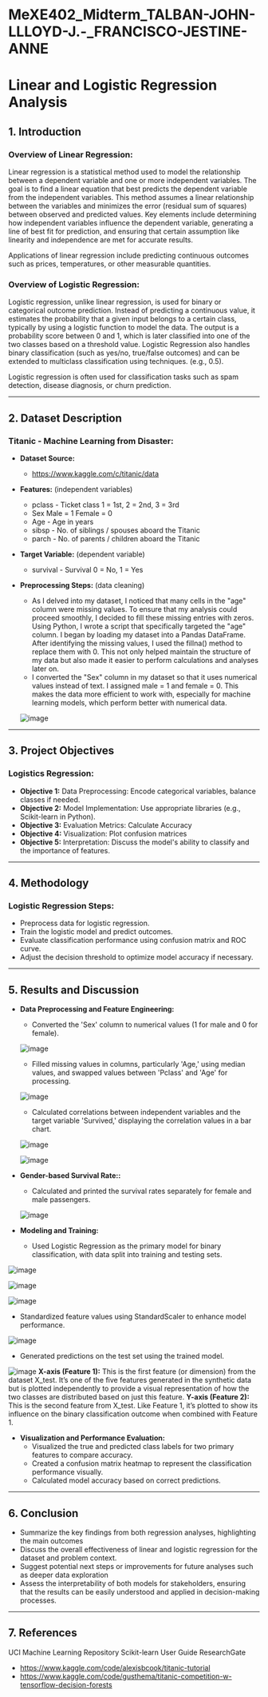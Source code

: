 # MeXE402_Midterm_TALBAN-JOHN-LLLOYD-J.-_FRANCISCO-JESTINE-ANNE
# Linear and Logistic Regression Analysis

## 1. Introduction

### Overview of Linear Regression:
Linear regression is a statistical method used to model the relationship between a dependent variable and one or more independent variables. The goal is to find a linear equation that best predicts the dependent variable from the independent variables. This method assumes a linear relationship between the variables and minimizes the error (residual sum of squares) between observed and predicted values. Key elements include determining how independent variables influence the dependent variable, generating a line of best fit for prediction, and ensuring that certain assumption like linearity and independence are met for accurate results.

Applications of linear regression include predicting continuous outcomes such as prices, temperatures, or other measurable quantities.

### Overview of Logistic Regression:
Logistic regression, unlike linear regression, is used for binary or categorical outcome prediction. Instead of predicting a continuous value, it estimates the probability that a given input belongs to a certain class, typically by using a logistic function to model the data. The output is a probability score between 0 and 1, which is later classified into one of the two classes based on a threshold value. Logistic Regression also handles binary classification (such as yes/no, true/false outcomes) and can be extended to multiclass classification using techniques. (e.g., 0.5).

Logistic regression is often used for classification tasks such as spam detection, disease diagnosis, or churn prediction.

---

## 2. Dataset Description

### Titanic - Machine Learning from Disaster:
- **Dataset Source:**
  -  https://www.kaggle.com/c/titanic/data
- **Features:** (independent variables)
  - pclass - Ticket class	1 = 1st, 2 = 2nd, 3 = 3rd
  - Sex Male = 1 Female = 0
  - Age -	Age in years
  - sibsp -	No. of siblings / spouses aboard the Titanic
  - parch -	No. of parents / children aboard the Titanic	
- **Target Variable:** (dependent variable)
  - survival - Survival	0 = No, 1 = Yes
- **Preprocessing Steps:** (data cleaning)
  - As I delved into my dataset, I noticed that many cells in the "age" column were missing values. To ensure that my analysis could proceed smoothly, I decided to fill these missing entries with zeros. Using 
    Python, I wrote a script that specifically targeted the "age" column. I began by loading my dataset into a Pandas DataFrame. After identifying the missing values, I used the fillna() method to replace them 
    with 0. This not only helped maintain the structure of my data but also made it easier to perform calculations and analyses later on.
  - I converted the "Sex" column in my dataset so that it uses numerical values instead of text. I assigned male = 1 and female = 0. This makes the data more efficient to work with, especially for machine learning 
    models, which perform better with numerical data.

  ![image](https://github.com/user-attachments/assets/6dd7b92c-5e03-492c-940a-ffe93660de33)

---

## 3. Project Objectives

### Logistics Regression:
- **Objective 1:** Data Preprocessing: Encode categorical variables, balance classes if needed.
- **Objective 2:** Model Implementation: Use appropriate libraries (e.g., Scikit-learn in Python).
- **Objective 3:** Evaluation Metrics: Calculate Accuracy
- **Objective 4:** Visualization: Plot confusion matrices
- **Objective 5:** Interpretation: Discuss the model's ability to classify and the importance of features.

---

## 4. Methodology

### Logistic Regression Steps:
- Preprocess data for logistic regression.
- Train the logistic model and predict outcomes.
- Evaluate classification performance using confusion matrix and ROC curve.
- Adjust the decision threshold to optimize model accuracy if necessary.

---

## 5. Results and Discussion

- **Data Preprocessing and Feature Engineering:**
  - Converted the 'Sex' column to numerical values (1 for male and 0 for female).
  
  ![image](https://github.com/user-attachments/assets/94e50554-b1b6-4ed5-b697-881e24534992)
  
  - Filled missing values in columns, particularly 'Age,' using median values, and swapped values between 'Pclass' and 'Age' for processing.
    
  ![image](https://github.com/user-attachments/assets/8c69357d-8cf0-4857-8c14-86763c478e18)

  - Calculated correlations between independent variables and the target variable 'Survived,' displaying the correlation values in a bar chart.
    
  ![image](https://github.com/user-attachments/assets/f5ed25a6-22e4-4a6f-b1eb-beb50c85fb39)

  ![image](https://github.com/user-attachments/assets/bdfca8ef-c079-42ac-a768-a112ae50b3cf)
    
- **Gender-based Survival Rate::**
  -  Calculated and printed the survival rates separately for female and male passengers.
    
  ![image](https://github.com/user-attachments/assets/4f306006-4249-4de9-abd3-1271e5b999a9)
  
- **Modeling and Training:**
  - Used Logistic Regression as the primary model for binary classification, with data split into training and testing sets.

![image](https://github.com/user-attachments/assets/c22723a3-890a-4969-8429-3c8ebdb64e69)

![image](https://github.com/user-attachments/assets/ff10906c-002a-4b91-bb35-8fb358c26a55)

![image](https://github.com/user-attachments/assets/52f9c44a-c5d2-4463-a3e3-b3e5ceedb2f4)
  
  - Standardized feature values using StandardScaler to enhance model performance.

![image](https://github.com/user-attachments/assets/ac412c60-538d-4e34-9287-c6c244ace536)
    
  - Generated predictions on the test set using the trained model. 

![image](https://github.com/user-attachments/assets/29b0b7d5-37fe-4220-b42e-f734ac053d96)
**X-axis (Feature 1):** This is the first feature (or dimension) from the dataset X_test. It’s one of the five features generated in the synthetic data but is plotted independently to provide a visual representation of how the two classes are distributed based on just this feature.
**Y-axis (Feature 2):** This is the second feature from X_test. Like Feature 1, it’s plotted to show its influence on the binary classification outcome when combined with Feature 1.
  
- **Visualization and Performance Evaluation:**
  - Visualized the true and predicted class labels for two primary features to compare accuracy.
  - Created a confusion matrix heatmap to represent the classification performance visually.
  - Calculated model accuracy based on correct predictions.
---

## 6. Conclusion

- Summarize the key findings from both regression analyses, highlighting the main outcomes
- Discuss the overall effectiveness of linear and logistic regression for the dataset and problem context.
- Suggest potential next steps or improvements for future analyses such as deeper data exploration
- Assess the interpretability of both models for stakeholders, ensuring that the results can be easily understood and applied in decision-making processes.

---

## 7. References
UCI Machine Learning Repository
Scikit-learn User Guide
ResearchGate


- https://www.kaggle.com/code/alexisbcook/titanic-tutorial
- https://www.kaggle.com/code/gusthema/titanic-competition-w-tensorflow-decision-forests
